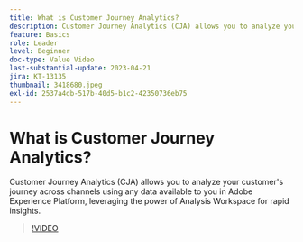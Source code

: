 ```yaml
---
title: What is Customer Journey Analytics?
description: Customer Journey Analytics (CJA) allows you to analyze your customer's journey across channels using any data available to you in Adobe Experience Platform, leveraging the power of Analysis Workspace for rapid insights.
feature: Basics
role: Leader
level: Beginner
doc-type: Value Video
last-substantial-update: 2023-04-21
jira: KT-13135
thumbnail: 3418680.jpeg
exl-id: 2537a4db-517b-40d5-b1c2-42350736eb75
---
```

# What is Customer Journey Analytics?

Customer Journey Analytics (CJA) allows you to analyze your customer's journey across channels using any data available to you in Adobe Experience Platform, leveraging the power of Analysis Workspace for rapid insights.

>[!VIDEO](https://video.tv.adobe.com/v/3418680/?quality=12&learn=on)

